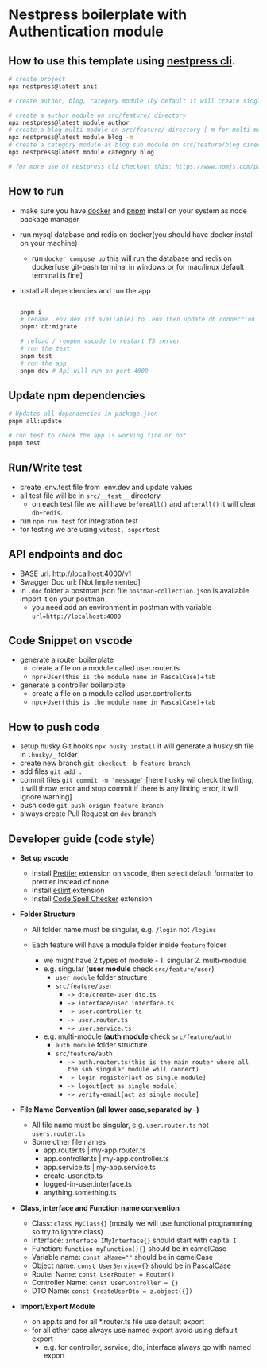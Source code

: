 # Nestpress boilerplate with Authentication module

## How to use this template using [nestpress cli](https://www.npmjs.com/package/nestpress).

```bash
# create project
npx nestpress@latest init

# create author, blog, category module (by default it will create single module)

# create a author module on src/feature/ directory
npx nestpress@latest module author
# create a blog multi module on src/feature/ directory [-m for multi module]
npx nestpress@latest module blog -m
# create a category module as blog sub module on src/feature/blog directory
npx nestpress@latest module category blog

# for more use of nestpress cli checkout this: https://www.npmjs.com/package/nestpress
```

## How to run

-   make sure you have [docker](https://www.docker.com/products/docker-desktop/) and [pnpm](https://pnpm.io/) install on your system as node package manager
-   run mysql database and redis on docker(you should have docker install on your machine)

    -   run `docker compose up` this will run the database and redis on docker[use git-bash terminal in windows or for mac/linux default terminal is fine]

-   install all dependencies and run the app

    ```bash

    pnpm i
    # rename .env.dev (if available) to .env then update db connection string (DATABASE_URL) and other env variable if needed
    pnpm: db:migrate

    # reload / reopen vscode to restart TS server
    # run the test
    pnpm test
    # run the app
    pnpm dev # Api will run on port 4000
    ```

## Update npm dependencies

```bash
# Updates all dependencies in package.json
pnpm all:update

# run test to check the app is working fine or not
pnpm test
```

## Run/Write test

-   create .env.test file from .env.dev and update values
-   all test file will be in `src/__test__` directory
    -   on each test file we will have `beforeAll()` and `afterAll()` it will clear `db+redis`.
-   run `npm run test` for integration test
-   for testing we are using `vitest, supertest`

## API endpoints and doc

-   BASE url: http://localhost:4000/v1
-   Swagger Doc url: [Not Implemented]
-   in `.doc` folder a postman json file `postman-collection.json` is available import it on your postman
    -   you need add an environment in postman with variable `url=http://localhost:4000`

## Code Snippet on vscode

-   generate a router boilerplate
    -   create a file on a module called user.router.ts
    -   `npr`+`User(this is the module name in PascalCase)`+`tab`
-   generate a controller boilerplate
    -   create a file on a module called user.controller.ts
    -   `npc`+`User(this is the module name in PascalCase)`+`tab`

## How to push code

-   setup husky Git hooks `npx husky install` it will generate a husky.sh file in `.husky/_` folder
-   create new branch `git checkout -b feature-branch`
-   add files `git add .`
-   commit files `git commit -m 'message'` [here husky wil check the linting, it will throw error and stop commit if there is any linting error, it will ignore warning]
-   push code `git push origin feature-branch`
-   always create Pull Request on `dev` branch

## Developer guide (code style)

-   **Set up vscode**
    -   Install [Prettier](https://marketplace.visualstudio.com/items?itemName=esbenp.prettier-vscode) extension on vscode, then select default formatter to prettier instead of none
    -   Install [eslint](https://marketplace.visualstudio.com/items?itemName=dbaeumer.vscode-eslint) extension
    -   Install [Code Spell Checker](https://marketplace.visualstudio.com/items?itemName=streetsidesoftware.code-spell-checker) extension
-   **Folder Structure**

    -   All folder name must be singular, e.g. `/login` not `/logins`
    -   Each feature will have a module folder inside `feature` folder

        -   we might have 2 types of module - 1. singular 2. multi-module
        -   e.g. singular (**user module** check `src/feature/user`)
            -   `user module` folder structure
            -   `src/feature/user`
                -   `-> dto/create-user.dto.ts`
                -   `-> interface/user.interface.ts`
                -   `-> user.controller.ts`
                -   `-> user.router.ts`
                -   `-> user.service.ts`
        -   e.g. multi-module (**auth module** check `src/feature/auth`)
            -   `auth module` folder structure
            -   `src/feature/auth`
                -   `-> auth.router.ts(this is the main router where all the sub singular module will connect)`
                -   `-> login-register[act as single module]`
                -   `-> logout[act as single module]`
                -   `-> verify-email[act as single module]`

-   **File Name Convention (all lower case,separated by -)**
    -   All file name must be singular, e.g. `user.router.ts` not `users.router.ts`
    -   Some other file names
        -   app.router.ts | my-app.router.ts
        -   app.controller.ts | my-app.controller.ts
        -   app.service.ts | my-app.service.ts
        -   create-user.dto.ts
        -   logged-in-user.interface.ts
        -   anything.something.ts
-   **Class, interface and Function name convention**
    -   Class: `class MyClass{}` (mostly we will use functional programming, so try to ignore class)
    -   Interface: `interface IMyInterface{}` should start with capital `I`
    -   Function: `function myFunction(){}` should be in camelCase
    -   Variable name: `const aName=""` should be in camelCase
    -   Object name: `const UserService={}` should be in PascalCase
    -   Router Name: `const UserRouter = Router()`
    -   Controller Name: `const UserController = {}`
    -   DTO Name: `const CreateUserDto = z.object({})`
-   **Import/Export Module**

    -   on app.ts and for all \*.router.ts file use default export
    -   for all other case always use named export avoid using default export
        -   e.g. for controller, service, dto, interface always go with named export

